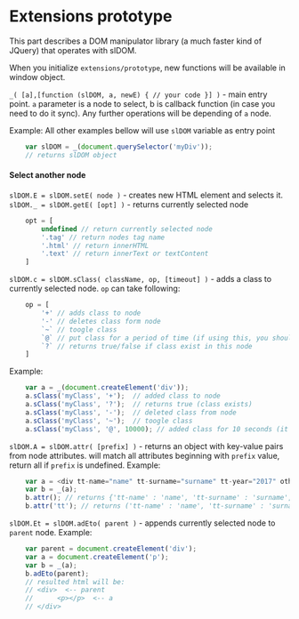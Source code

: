 # Extensions prototype

This part describes a DOM manipulator library (a much faster kind of JQuery) that operates with slDOM.

When you initialize `extensions/prototype`, new functions will be available in window object.

`_( [a],[function (slDOM, a, newE) { // your code }] )` - main entry point. `a` parameter is a node to select, b is callback function (in case you need to do it sync). Any further operations will be depending of `a` node.

Example:
All other examples bellow will use `slDOM` variable as entry point
```js
	var slDOM = _(document.querySelector('myDiv'));
	// returns slDOM object
```

#### Select another node
`slDOM.E = slDOM.setE( node )` - creates new HTML element and selects it.
`slDOM._ = slDOM.getE( [opt] )` - returns currently selected node
```js
	opt = [
		undefined // return currently selected node
 		'.tag' // return nodes tag name
		'.html' // return innerHTML
		'.text' // return innerText or textContent
	]
```
`slDOM.c = slDOM.sClass( className, op, [timeout] )` - adds a class to currently selected node. `op` can take following:
```js
	op = [
		'+' // adds class to node
		'-' // deletes class form node
		`~` // toogle class
		`@` // put class for a period of time (if using this, you should pass timeout parameter)
		`?` // returns true/false if class exist in this node
	]
```
Example:
```js
	var a = _(document.createElement('div'));
	a.sClass('myClass', '+');  // added class to node
	a.sClass('myClass', '?');  // returns true (class exists)
	a.sClass('myClass', '-');  // deleted class from node
	a.sClass('myClass', '~');  // toogle class
	a.sClass('myClass', '@', 10000); // added class for 10 seconds (it will remove itself after)
```
`slDOM.A = slDOM.attr( [prefix] )` - returns an object with key-value pairs from node attributes. will match all attributes beginning with `prefix` value, return all if `prefix` is undefined.
Example:
```js
	var a = <div tt-name="name" tt-surname="surname" tt-year="2017" other="other"></div>
	var b = _(a);
	b.attr(); // returns {'tt-name' : 'name', 'tt-surname' : 'surname', 'tt-year' : '2017', 'other' : 'other'}
	b.attr('tt'); // returns ('tt-name' : 'name', 'tt-surname' : 'surname', 'tt-year' : '2017')
```

`slDOM.Et = slDOM.adEto( parent )` - appends currently selected node to `parent` node.
Example:
```js
	var parent = document.createElement('div');
	var a = document.createElement('p');
	var b = _(a);
	b.adEto(parent);
	// resulted html will be:
	// <div>  <-- parent
	// 		<p></p>  <-- a
	// </div>
```
